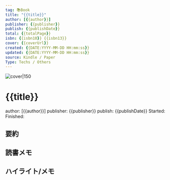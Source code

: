 ```yaml
---
tag: 📚Book
title: "{{title}}"
author: [{{author}}]
publisher: {{publisher}}
publish: {{publishDate}}
total: {{totalPage}}
isbn: {{isbn10}} {{isbn13}}
cover: {{coverUrl}}
created: {{DATE:YYYY-MM-DD HH:mm:ss}}
updated: {{DATE:YYYY-MM-DD HH:mm:ss}}
source: Kindle / Paper
Type: Techs / Others
---
```

![cover|150]({{coverUrl}})
# {{title}}
author: [{{author}}]
publisher: {{publisher}}
publish: {{publishDate}}
Started: 
Finished:
## 要約
## 読書メモ
## ハイライト/メモ